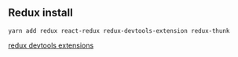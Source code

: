 ## Redux install

`yarn add redux react-redux redux-devtools-extension redux-thunk`

[redux devtools extensions](https://chrome.google.com/webstore/detail/redux-devtools/lmhkpmbekcpmknklioeibfkpmmfibljd)
